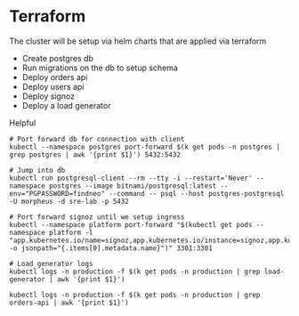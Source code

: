 # Terraform

The cluster will be setup via helm charts that are applied via terraform

- Create postgres db
- Run migrations on the db to setup schema
- Deploy orders api
- Deploy users api
- Deploy signoz
- Deploy a load generator


Helpful
```
# Port forward db for connection with client
kubectl --namespace postgres port-forward $(k get pods -n postgres | grep postgres | awk '{print $1}') 5432:5432

# Jump into db
kubectl run postgresql-client --rm --tty -i --restart='Never' --namespace postgres --image bitnami/postgresql:latest --env="PGPASSWORD=findneo" --command -- psql --host postgres-postgresql -U morpheus -d sre-lab -p 5432

# Port forward signoz until we setup ingress
kubectl --namespace platform port-forward "$(kubectl get pods --namespace platform -l "app.kubernetes.io/name=signoz,app.kubernetes.io/instance=signoz,app.kubernetes.io/component=frontend" -o jsonpath="{.items[0].metadata.name}")" 3301:3301

# Load generator logs
kubectl logs -n production -f $(k get pods -n production | grep load-generator | awk '{print $1}')

kubectl logs -n production -f $(k get pods -n production | grep orders-api | awk '{print $1}')
```